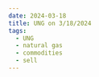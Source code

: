 ```yaml
---
date: 2024-03-18
title: UNG on 3/18/2024
tags: 
  - UNG
  - natural gas
  - commodities
  - sell
---
```

<div class="post">
<snapshot-grid 
    :reports="['2024/03/15/CTA/natural_gas', '2024/03/18/CTA/natural_gas', '2024/03/18/MTP/UNG']"
    chart="2024/03/18/Chart/UNG"
/>
<p>

</p>
<p>

</p>
</div>